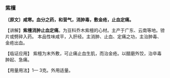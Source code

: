### 紫檀

**〔原文〕咸寒。血分之药，和营气，消肿毒，敷金疮，止血定痛。**

【讲解】**紫檀消肿止血定痛**。为豆科乔木紫檀的心材。主产于广东、云南等地。镑片或劈碎入药。
本品性味咸平，入肝经。主消肿、止血、定痛之功，主治肿毒、金疮出血。

【临证应用】 紫檀为末外敷，可止痛止血生肌，而治金疮。以醋磨外饺，治卒毒肿起、急痛。

【用量用法】1— 3克。外用适量。
